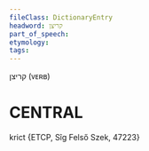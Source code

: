 ```yaml
---
fileClass: DictionaryEntry
headword: קריצן
part_of_speech: 
etymology: 
tags: 
---
```

קריצן
(ᴠᴇʀʙ)

CENTRAL
========

krict {ETCP, Sîg Felső Szek, 47223}